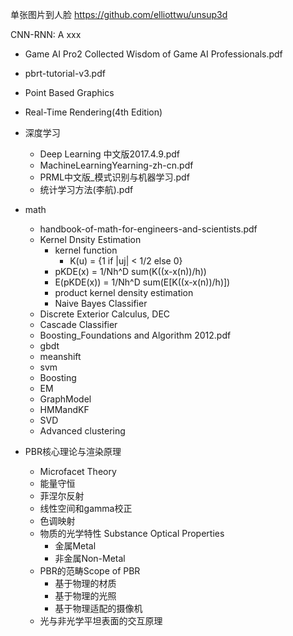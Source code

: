 
单张图片到人脸 https://github.com/elliottwu/unsup3d


CNN-RNN: A xxx
- Game AI Pro2 Collected Wisdom of Game AI Professionals.pdf
- pbrt-tutorial-v3.pdf
- Point Based Graphics
- Real-Time Rendering(4th Edition) 


- 深度学习
  - Deep Learning 中文版2017.4.9.pdf
  - MachineLearningYearning-zh-cn.pdf
  - PRML中文版_模式识别与机器学习.pdf
  - 统计学习方法(李航).pdf
  

- math
  - handbook-of-math-for-engineers-and-scientists.pdf
  - Kernel Dnsity Estimation
    - kernel function
      - K(u) = {1 if |uj| < 1/2 else 0}
    - pKDE(x) = 1/Nh^D sum(K((x-x(n))/h))
    - E(pKDE(x)) = 1/Nh^D sum(E[K((x-x(n))/h)])
    - product kernel density estimation
    - Naive Bayes Classifier
  - Discrete Exterior Calculus, DEC
  - Cascade Classifier
  - Boosting_Foundations and Algorithm 2012.pdf
  - gbdt
  - meanshift
  - svm
  - Boosting
  - EM
  - GraphModel
  - HMMandKF
  - SVD
  - Advanced clustering
  
- PBR核心理论与渲染原理
  - Microfacet Theory
  - 能量守恒
  - 菲涅尔反射
  - 线性空间和gamma校正
  - 色调映射
  - 物质的光学特性 Substance Optical Properties
    - 金属Metal
    - 非金属Non-Metal
  - PBR的范畴Scope of PBR
    - 基于物理的材质
    - 基于物理的光照
    - 基于物理适配的摄像机
  - 光与非光学平坦表面的交互原理
  

